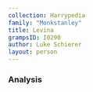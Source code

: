 ```yaml
---
collection: Harrypedia
family: "Monkstanley"
title: Levina
grampsID: I0290
author: Luke Schierer
layout: person
---
```


### Analysis
